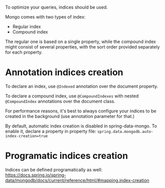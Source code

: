 To optimize your queries, indices should be used.

Mongo comes with two types of index:

- Regular index
- Compound index

The regular one is based on a single property, while the compound index might consist of several
properties, with the sort order provided separately for each property.

# Annotation indices creation

To declare an index, use `@Indexed` annotation over the document property.

To declare a compound index, use `@CompoundIndexes` with nested `@CompoundIndex` annotations
over the document class.

For performance reasons, it's best to always configure your indices to be created in the
background (use annotation parameter for that.)

By default, automatic index creation is disabled in spring-data-mongo. To enable it,
declare a property in property file:
`spring.data.mongodb.auto-index-creation=true`

# Programatic indices creation

Indices can be defined programatically as
well: https://docs.spring.io/spring-data/mongodb/docs/current/reference/html/#mapping.index-creation
